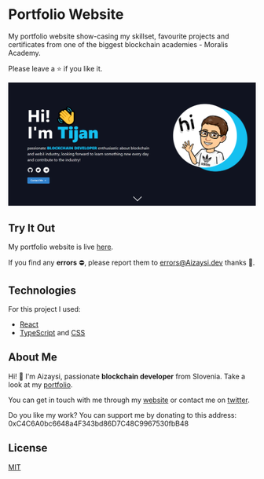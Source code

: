 # Portfolio Website
My portfolio website show-casing my skillset, favourite projects and certificates from one of the biggest blockchain academies - Moralis Academy. 

Please leave a ⭐ if you like it.

![Portfolio Preview](./portfolio-preview.png)

## Try It Out
My portfolio website is live [here](https://Aizaysi.dev/).

If you find any **errors** ⛔, please report them to [errors@Aizaysi.dev](mailto:errors@Aizaysi.dev) thanks 🙏.

## Technologies
For this project I used:
- [React](https://reactjs.org/)
- [TypeScript](https://www.typescriptlang.org/) and [CSS](https://developer.mozilla.org/en-US/docs/Web/CSS)

## About Me
Hi! 👋 I'm Aizaysi, passionate **blockchain developer** from Slovenia. Take a look at my [portfolio](https://Aizaysi.dev).

You can get in touch with me through my [website](https://Aizaysi.dev) or contact me on [twitter](https://twitter.com/aizaysi).

Do you like my work? You can support me by donating to this address: 0xC4C6A0bc6648a4F343bd86D7C48C9967530fbB48

## License
[MIT](https://choosealicense.com/licenses/mit/)